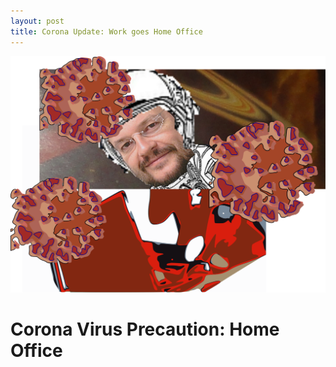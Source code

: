```yaml
---
layout: post
title: Corona Update: Work goes Home Office
---
```


![WorkHomeOffice](../images/workhomeoffice.png)

# Corona Virus Precaution: Home Office
